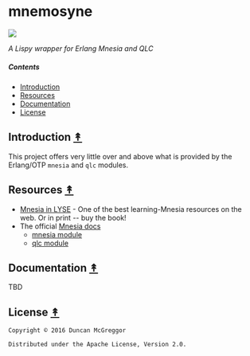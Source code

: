 # mnemosyne

[![][mnemosyne-logo]][mnemosyne-logo-large]

[mnemosyne-logo]: resources/images/mnemosyne-y500.png
[mnemosyne-logo-large]: resources/images/mnemosyne-y2000.png

*A Lispy wrapper for Erlang Mnesia and QLC*


##### Contents

* [Introduction](#introduction-)
* [Resources](#resources-)
* [Documentation](#documentation-)
* [License](#license-)


## Introduction [&#x219F;](#contents)

This project offers very little over and above what is provided by the Erlang/OTP ``mnesia`` and ``qlc`` modules.


## Resources [&#x219F;](#contents)

* [Mnesia in LYSE](http://learnyousomeerlang.com/mnesia) - One of the best learning-Mnesia resources on the web. Or in print -- buy the book!
* The official [Mnesia docs](http://erlang.org/doc/apps/mnesia/Mnesia_chap1.html)
  * [mnesia module](http://erlang.org/doc/man/mnesia.html)
  * [qlc module](http://erlang.org/doc/man/qlc.html)

## Documentation [&#x219F;](#contents)

TBD


## License [&#x219F;](#contents)

```
Copyright © 2016 Duncan McGreggor

Distributed under the Apache License, Version 2.0.
```
